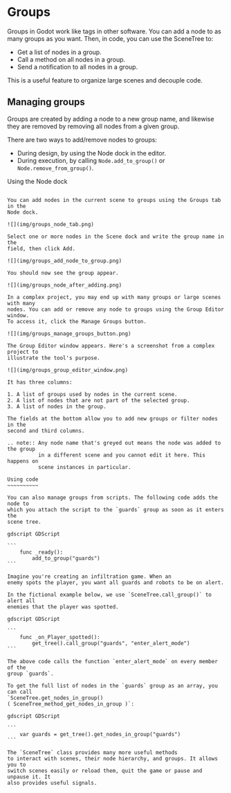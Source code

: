 

Groups
======

Groups in Godot work like tags in other software. You can add a node to as many
groups as you want. Then, in code, you can use the SceneTree to:

- Get a list of nodes in a group.
- Call a method on all nodes in a group.
- Send a notification to all nodes in a group.

This is a useful feature to organize large scenes and decouple code.


Managing groups
---------------

Groups are created by adding a node to a new group name, and likewise they are
removed by removing all nodes from a given group.

There are two ways to add/remove nodes to groups:

- During design, by using the Node dock in the editor.
- During execution, by calling `Node.add_to_group()`
  or `Node.remove_from_group()`.


Using the Node dock
~~~~~~~~~~~~~~~~~~~

You can add nodes in the current scene to groups using the Groups tab in the
Node dock.

![](img/groups_node_tab.png)

Select one or more nodes in the Scene dock and write the group name in the
field, then click Add.

![](img/groups_add_node_to_group.png)

You should now see the group appear.

![](img/groups_node_after_adding.png)

In a complex project, you may end up with many groups or large scenes with many
nodes. You can add or remove any node to groups using the Group Editor window.
To access it, click the Manage Groups button.

![](img/groups_manage_groups_button.png)

The Group Editor window appears. Here's a screenshot from a complex project to
illustrate the tool's purpose.

![](img/groups_group_editor_window.png)

It has three columns:

1. A list of groups used by nodes in the current scene.
2. A list of nodes that are not part of the selected group.
3. A list of nodes in the group.

The fields at the bottom allow you to add new groups or filter nodes in the
second and third columns.

.. note:: Any node name that's greyed out means the node was added to the group
          in a different scene and you cannot edit it here. This happens on
          scene instances in particular.

Using code
~~~~~~~~~~

You can also manage groups from scripts. The following code adds the node to
which you attach the script to the `guards` group as soon as it enters the
scene tree.

gdscript GDScript

```
    func _ready():
        add_to_group("guards")
```

Imagine you're creating an infiltration game. When an
enemy spots the player, you want all guards and robots to be on alert.

In the fictional example below, we use `SceneTree.call_group()` to alert all
enemies that the player was spotted.

gdscript GDScript

```
    func _on_Player_spotted():
        get_tree().call_group("guards", "enter_alert_mode")
```

The above code calls the function `enter_alert_mode` on every member of the
group `guards`.

To get the full list of nodes in the `guards` group as an array, you can call
`SceneTree.get_nodes_in_group()
( SceneTree_method_get_nodes_in_group )`:

gdscript GDScript

```
    var guards = get_tree().get_nodes_in_group("guards")
```

The `SceneTree` class provides many more useful methods
to interact with scenes, their node hierarchy, and groups. It allows you to
switch scenes easily or reload them, quit the game or pause and unpause it. It
also provides useful signals.
